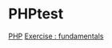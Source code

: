 # PHPtest

[PHP](http://php.net/manual/en/class.mongocollection.php)
[Exercise : fundamentals](http://localhost/php-fundamentals/)
